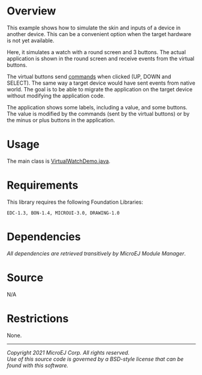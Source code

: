 # Overview

This example shows how to simulate the skin and inputs of a device in another device.
This can be a convenient option when the target hardware is not yet available.

Here, it simulates a watch with a round screen and 3 buttons.
The actual application is shown in the round screen and receive events from the virtual buttons.

The virtual buttons send [commands](https://repository.microej.com/javadoc/microej_5.x/apis/ej/microui/event/generator/Command.html) when clicked (UP, DOWN and SELECT).
The same way a target device would have sent events from native world.
The goal is to be able to migrate the application on the target device without modifying the application code.

The application shows some labels, including a value, and some buttons.
The value is modified by the commands (sent by the virtual buttons) or by the minus or plus buttons in the application.

# Usage

The main class is [VirtualWatchDemo.java](src/main/java/com/microej/example/mwt/popup/VirtualWatchDemo.java).

# Requirements

This library requires the following Foundation Libraries:

    EDC-1.3, BON-1.4, MICROUI-3.0, DRAWING-1.0

# Dependencies

_All dependencies are retrieved transitively by MicroEJ Module Manager_.

# Source

N/A

# Restrictions

None.

---  
_Copyright 2021 MicroEJ Corp. All rights reserved._  
_Use of this source code is governed by a BSD-style license that can be found with this software._  
